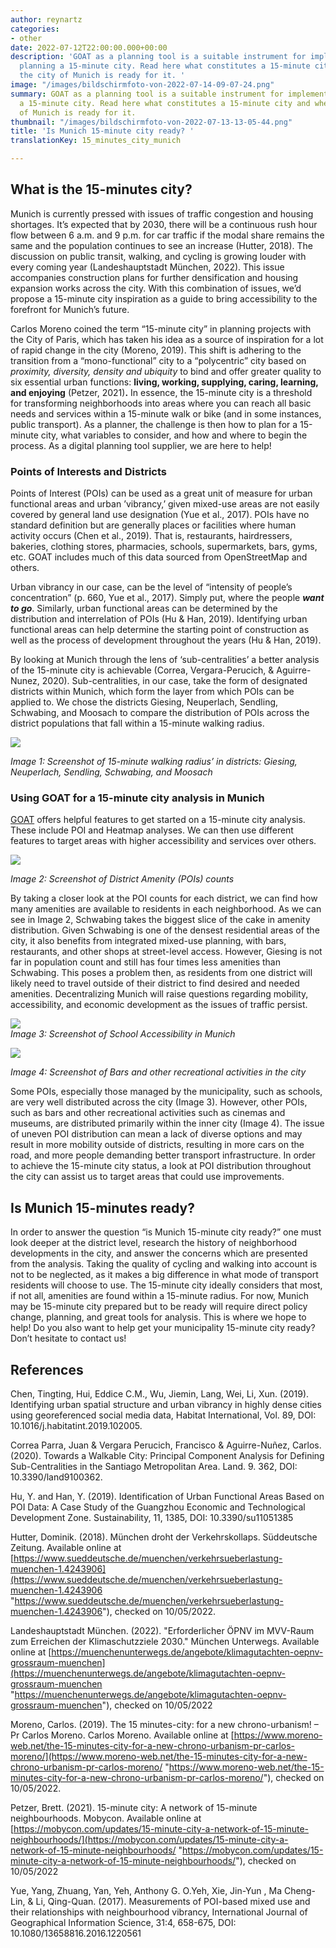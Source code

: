 ```yaml
---
author: reynartz
categories:
- other
date: 2022-07-12T22:00:00.000+00:00
description: 'GOAT as a planning tool is a suitable instrument for implementing and
  planning a 15-minute city. Read here what constitutes a 15-minute city and whether
  the city of Munich is ready for it. '
image: "/images/bildschirmfoto-von-2022-07-14-09-07-24.png"
summary: GOAT as a planning tool is a suitable instrument for implementing and planning
  a 15-minute city. Read here what constitutes a 15-minute city and whether the city
  of Munich is ready for it.
thumbnail: "/images/bildschirmfoto-von-2022-07-13-13-05-44.png"
title: 'Is Munich 15-minute city ready? '
translationKey: 15_minutes_city_munich

---
```

## What is the 15-minutes city?

Munich is currently pressed with issues of traffic congestion and housing shortages. It’s expected that by 2030, there will be a continuous rush hour flow between 6 a.m. and 9 p.m. for car traffic if the modal share remains the same and the population continues to see an increase (Hutter, 2018). The discussion on public transit, walking, and cycling is growing louder with every coming year (Landeshauptstadt München, 2022). This issue accompanies construction plans for further densification and housing expansion works across the city. With this combination of issues, we’d propose a 15-minute city inspiration as a guide to bring accessibility to the forefront for Munich’s future.

Carlos Moreno coined the term “15-minute city” in planning projects with the City of Paris, which has taken his idea as a source of inspiration for a lot of rapid change in the city (Moreno, 2019). This shift is adhering to the transition from a “mono-functional” city to a “polycentric” city based on _proximity, diversity, density and ubiquity_ to bind and offer greater quality to six essential urban functions: **living, working, supplying, caring, learning, and enjoying** (Petzer, 2021)**.** In essence, the 15-minute city is a threshold for transforming neighborhoods into areas where you can reach all basic needs and services within a 15-minute walk or bike (and in some instances, public transport). As a planner, the challenge is then how to plan for a 15-minute city, what variables to consider, and how and where to begin the process. As a digital planning tool supplier, we are here to help!

### Points of Interests and Districts

Points of Interest (POIs) can be used as a great unit of measure for urban functional areas and urban ’vibrancy,’ given mixed-use areas are not easily covered by general land use designation (Yue et al., 2017). POIs have no standard definition but are generally places or facilities where human activity occurs (Chen et al., 2019). That is, restaurants, hairdressers, bakeries, clothing stores, pharmacies, schools, supermarkets, bars, gyms, etc. GOAT includes much of this data sourced from OpenStreetMap and others.

Urban vibrancy in our case, can be the level of “intensity of people’s concentration” (p. 660, Yue et al., 2017). Simply put, where the people **_want to go_**. Similarly, urban functional areas can be determined by the distribution and interrelation of POIs (Hu & Han, 2019). Identifying urban functional areas can help determine the starting point of construction as well as the process of development throughout the years (Hu & Han, 2019).

By looking at Munich through the lens of ‘sub-centralities’ a better analysis of the 15-minute city is achievable (Correa, Vergara-Perucich, & Aguirre-Nunez, 2020). Sub-centralities, in our case, take the form of designated districts within Munich, which form the layer from which POIs can be applied to. We chose the districts Giesing, Neuperlach, Sendling, Schwabing, and Moosach to compare the distribution of POIs across the district populations that fall within a 15-minute walking radius.

![](/images/bildschirmfoto-von-2022-07-13-11-37-52.png)

_Image 1: Screenshot of 15-minute walking radius’ in districts: Giesing, Neuperlach, Sendling, Schwabing, and Moosach_

### Using GOAT for a 15-minute city analysis in Munich

[GOAT](/goat/ "What is GOAT?") offers helpful features to get started on a 15-minute city analysis. These include POI and Heatmap analyses. We can then use different features to target areas with higher accessibility and services over others.

![](/images/bildschirmfoto-von-2022-07-13-11-38-13.png)

_Image 2: Screenshot of District Amenity (POIs) counts_

By taking a closer look at the POI counts for each district, we can find how many amenities are available to residents in each neighborhood. As we can see in Image 2, Schwabing takes the biggest slice of the cake in amenity distribution. Given Schwabing is one of the densest residential areas of the city, it also benefits from integrated mixed-use planning, with bars, restaurants, and other shops at street-level access. However, Giesing is not far in population count and still has four times less amenities than Schwabing. This poses a problem then, as residents from one district will likely need to travel outside of their district to find desired and needed amenities. Decentralizing Munich will raise questions regarding mobility, accessibility, and economic development as the issues of traffic persist.

![](/images/bildschirmfoto-von-2022-07-14-09-16-25.png)  
_Image 3: Screenshot of School Accessibility in Munich_

![](/images/bildschirmfoto-von-2022-07-14-09-17-15.png)

_Image 4: Screenshot of Bars and other recreational activities in the city_

Some POIs, especially those managed by the municipality, such as schools, are very well distributed across the city (Image 3). However, other POIs, such as bars and other recreational activities such as cinemas and museums, are distributed primarily within the inner city (Image 4). The issue of uneven POI distribution can mean a lack of diverse options and may result in more mobility outside of districts, resulting in more cars on the road, and more people demanding better transport infrastructure. In order to achieve the 15-minute city status, a look at POI distribution throughout the city can assist us to target areas that could use improvements.

## Is Munich 15-minutes ready?

In order to answer the question “is Munich 15-minute city ready?” one must look deeper at the district level, research the history of neighborhood developments in the city, and answer the concerns which are presented from the analysis. Taking the quality of cycling and walking into account is not to be neglected, as it makes a big difference in what mode of transport residents will choose to use. The 15-minute city ideally considers that most, if not all, amenities are found within a 15-minute radius. For now, Munich may be 15-minute city prepared but to be ready will require direct policy change, planning, and great tools for analysis. This is where we hope to help! Do you also want to help get your municipality 15-minute city ready? Don’t hesitate to contact us!

## References

Chen, Tingting, Hui, Eddice C.M., Wu, Jiemin, Lang, Wei, Li, Xun. (2019). Identifying urban spatial structure and urban vibrancy in highly dense cities using georeferenced social media data, Habitat International, Vol. 89, DOI: 10.1016/j.habitatint.2019.102005.

Correa Parra, Juan & Vergara Perucich, Francisco & Aguirre-Nuñez, Carlos. (2020). Towards a Walkable City: Principal Component Analysis for Defining Sub-Centralities in the Santiago Metropolitan Area. Land. 9. 362, DOI: 10.3390/land9100362.

Hu, Y. and Han, Y. (2019). Identification of Urban Functional Areas Based on POI Data: A Case Study of the Guangzhou Economic and Technological Development Zone. Sustainability, 11, 1385, DOI: 10.3390/su11051385

Hutter, Dominik. (2018). München droht der Verkehrskollaps. Süddeutsche Zeitung. Available online at [https://www.sueddeutsche.de/muenchen/verkehrsueberlastung-muenchen-1.4243906](https://www.sueddeutsche.de/muenchen/verkehrsueberlastung-muenchen-1.4243906 "https://www.sueddeutsche.de/muenchen/verkehrsueberlastung-muenchen-1.4243906"), checked on 10/05/2022.

Landeshauptstadt München. (2022). "Erforderlicher ÖPNV im MVV-Raum zum Erreichen der Klimaschutzziele 2030." München Unterwegs. Available online at [https://muenchenunterwegs.de/angebote/klimagutachten-oepnv-grossraum-muenchen](https://muenchenunterwegs.de/angebote/klimagutachten-oepnv-grossraum-muenchen "https://muenchenunterwegs.de/angebote/klimagutachten-oepnv-grossraum-muenchen"), checked on 10/05/2022

Moreno, Carlos. (2019). The 15 minutes-city: for a new chrono-urbanism! – Pr Carlos Moreno. Carlos Moreno. Available online at [https://www.moreno-web.net/the-15-minutes-city-for-a-new-chrono-urbanism-pr-carlos-moreno/](https://www.moreno-web.net/the-15-minutes-city-for-a-new-chrono-urbanism-pr-carlos-moreno/ "https://www.moreno-web.net/the-15-minutes-city-for-a-new-chrono-urbanism-pr-carlos-moreno/"), checked on 10/05/2022.

Petzer, Brett. (2021). 15-minute city: A network of 15-minute neighbourhoods. Mobycon. Available online at [https://mobycon.com/updates/15-minute-city-a-network-of-15-minute-neighbourhoods/](https://mobycon.com/updates/15-minute-city-a-network-of-15-minute-neighbourhoods/ "https://mobycon.com/updates/15-minute-city-a-network-of-15-minute-neighbourhoods/"), checked on 10/05/2022

Yue, Yang, Zhuang, Yan, Yeh, Anthony G. O.Yeh, Xie, Jin-Yun , Ma Cheng-Lin, & Li, Qing-Quan. (2017). Measurements of POI-based mixed use and their relationships with neighbourhood vibrancy, International Journal of Geographical Information Science, 31:4, 658-675, DOI: 10.1080/13658816.2016.1220561